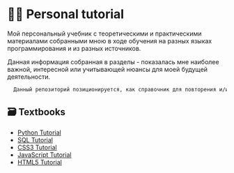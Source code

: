 
# 👨‍🏫 Personal tutorial

Мой персональный учебник с теоретическими и практическими материалами собранными мною в ходе обучения на разных языках программирования и из разных источников.

Данная информация собранная в разделы - показалась мне наиболее важной, интересной или учитывающей нюансы для моей будущей деятельности.

```bash
  Данный репозиторий позиционируется, как справочник для повторения и/или усвоения пройденного материала. 
```


## 🗃 Textbooks

 - [Python Tutorial](https://github.com/Daniel-Astaptscev/Personal-tutorial/tree/main/Python%20Tutorial)
 - [SQL Tutorial]()
 - [CSS3 Tutorial]()
 - [JavaScript Tutorial]()
 - [HTML5 Tutorial]()
